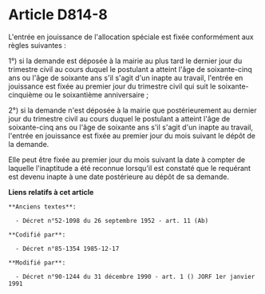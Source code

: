 # Article D814-8

L'entrée en jouissance de l'allocation spéciale est fixée conformément aux règles suivantes : 

1°) si la demande est déposée à la mairie au plus tard le dernier jour du trimestre civil au cours duquel le postulant a
atteint l'âge de soixante-cinq ans ou l'âge de soixante ans s'il s'agit d'un inapte au travail, l'entrée en jouissance est
fixée au premier jour du trimestre civil qui suit le soixante-cinquième ou le soixantième anniversaire     ; 

2°) si la demande n'est déposée à la mairie que postérieurement au dernier jour du trimestre civil au cours duquel le
postulant a atteint l'âge de soixante-cinq ans ou l'âge de soixante ans s'il s'agit d'un inapte au travail, l'entrée en
jouissance est fixée au premier jour du mois suivant le dépôt de la demande. 

Elle peut être fixée au premier jour du mois suivant la date à compter de laquelle l'inaptitude a été reconnue lorsqu'il est
constaté que le requérant est devenu inapte à une date postérieure au dépôt de sa demande.

**Liens relatifs à cet article**

	**Anciens textes**:

	  - Décret n°52-1098 du 26 septembre 1952 - art. 11 (Ab)

	**Codifié par**:

	  - Décret n°85-1354 1985-12-17

	**Modifié par**:

	  - Décret n°90-1244 du 31 décembre 1990 - art. 1 () JORF 1er janvier 1991
